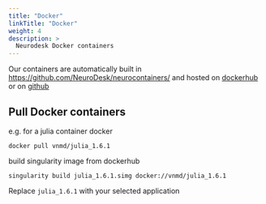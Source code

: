 ```yaml
---
title: "Docker"
linkTitle: "Docker"
weight: 4
description: >
  Neurodesk Docker containers
---
```


Our containers are automatically built in https://github.com/NeuroDesk/neurocontainers/ and hosted on [dockerhub](https://hub.docker.com/orgs/vnmd/repositories) or on [github](https://github.com/NeuroDesk/neurocontainers/packages)

## Pull Docker containers
e.g. for a julia container
docker
```
docker pull vnmd/julia_1.6.1
```

build singularity image from dockerhub
```
singularity build julia_1.6.1.simg docker://vnmd/julia_1.6.1
```

Replace `julia_1.6.1` with your selected application